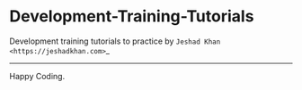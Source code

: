 # Development-Training-Tutorials

Development training tutorials to practice by `Jeshad Khan <https://jeshadkhan.com>`_

<hr />

Happy Coding.
